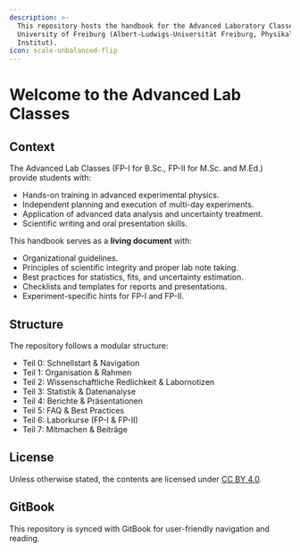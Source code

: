 ```yaml
---
description: >-
  This repository hosts the handbook for the Advanced Laboratory Classes at the
  University of Freiburg (Albert-Ludwigs-Universität Freiburg, Physikalisches
  Institut).
icon: scale-unbalanced-flip
---
```


# Welcome to the Advanced Lab Classes



## Context

The Advanced Lab Classes (FP-I for B.Sc., FP-II for M.Sc. and M.Ed.) provide students with:

* Hands-on training in advanced experimental physics.
* Independent planning and execution of multi-day experiments.
* Application of advanced data analysis and uncertainty treatment.
* Scientific writing and oral presentation skills.

This handbook serves as a **living document** with:

* Organizational guidelines.
* Principles of scientific integrity and proper lab note taking.
* Best practices for statistics, fits, and uncertainty estimation.
* Checklists and templates for reports and presentations.
* Experiment-specific hints for FP-I and FP-II.

## Structure

The repository follows a modular structure:

* Teil 0: Schnellstart & Navigation
* Teil 1: Organisation & Rahmen
* Teil 2: Wissenschaftliche Redlichkeit & Labornotizen
* Teil 3: Statistik & Datenanalyse
* Teil 4: Berichte & Präsentationen
* Teil 5: FAQ & Best Practices
* Teil 6: Laborkurse (FP-I & FP-II)
* Teil 7: Mitmachen & Beiträge

## License

Unless otherwise stated, the contents are licensed under [CC BY 4.0](https://creativecommons.org/licenses/by/4.0/).

## GitBook

This repository is synced with GitBook for user-friendly navigation and reading.
